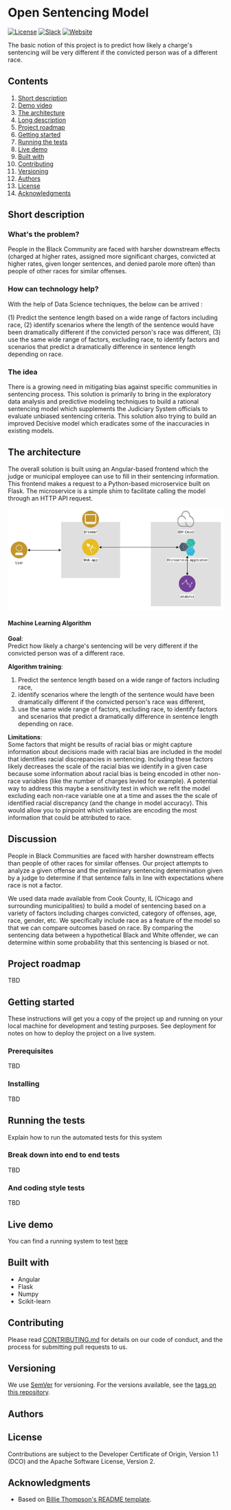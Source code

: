 # Open Sentencing Model

[![License](https://img.shields.io/badge/License-Apache2-blue.svg)](https://www.apache.org/licenses/LICENSE-2.0) [![Slack](https://img.shields.io/badge/Join-Slack-blue)](https://callforcode.org/slack) [![Website](https://img.shields.io/badge/View-Website-blue)](https://code-and-response.github.io/Project-Sample/)

The basic notion of this project is to predict how likely a charge's sentencing will be very different if the convicted person was of a different race.

## Contents

1. [Short description](#short-description)
1. [Demo video](#demo-video)
1. [The architecture](#the-architecture)
1. [Long description](#long-description)
1. [Project roadmap](#project-roadmap)
1. [Getting started](#getting-started)
1. [Running the tests](#running-the-tests)
1. [Live demo](#live-demo)
1. [Built with](#built-with)
1. [Contributing](#contributing)
1. [Versioning](#versioning)
1. [Authors](#authors)
1. [License](#license)
1. [Acknowledgments](#acknowledgments)

## Short description

### What's the problem?

People in the Black Community are faced with harsher downstream effects (charged at higher rates, assigned more significant charges, convicted at higher rates, given longer sentences, and denied parole more often) than people of other races for similar offenses.

### How can technology help?

With the help of Data Science techniques, the below can be arrived :

(1) Predict the sentence length  based on a wide range of factors including race,
(2) identify scenarios where the length of the sentence would have been dramatically different if the convicted person's race was different,
(3) use the same wide range of factors, excluding race, to identify factors and scenarios that predict a dramatically difference in sentence length depending on race.

### The idea

There is a growing need in mitigating bias against specific communities in sentencing process. This solution is primarily to bring in the exploratory data analysis and predictive modeling techniques to build a rational sentencing model which supplements the Judiciary System officials to evaluate unbiased sentencing criteria. This solution also trying to build an improved Decisive model which eradicates some of the inaccuracies in existing models.

## The architecture

The overall solution is built using an Angular-based frontend which the judge or municipal employee can use to fill in their sentencing information. This frontend makes a request to a Python-based microservice built on Flask. The microservice is a simple shim to facilitate calling the model through an HTTP API request.

![Architecture Diagram](./architecture.png?raw=true "Architecture Diagram")

#### Machine Learning Algorithm

**Goal**:   
Predict how likely a charge's sentencing will be very different if the convicted person was of a different race.

**Algorithm training**:  
1) Predict the sentence length  based on a wide range of factors including race,   
2) identify scenarios where the length of the sentence would have been dramatically different if the convicted person's race was different,   
3) use the same wide range of factors, excluding race, to identify factors and scenarios that predict a dramatically difference in sentence length depending on race.  

**Limitations**:   
Some factors that might be results of racial bias or might capture information about decisions made with racial bias are included in the model that identifies racial discrepancies in sentencing. Including these factors likely decreases the scale of the racial bias we identify in a given case because some information about racial bias is being encoded in other non-race variables (like the number of charges levied for example). A potential way to address this maybe a sensitivity test in which we refit the model excluding each non-race variable one at a time and asses the the scale of identified racial discrepancy  (and the change in model accuracy). This would allow you to pinpoint which variables are encoding the most information that could be attributed to race.

## Discussion

People in Black Communities are faced with harsher downstream effects than people of other races for similar offenses. Our project attempts to analyze a given offense and the preliminary sentencing determination given by a judge to determine if that sentence falls in line with expectations where race is not a factor.

We used data made available from Cook County, IL (Chicago and surrounding municipalities) to build a model of sentencing based on a variety of factors including charges convicted, category of offenses, age, race, gender, etc. We specifically include race as a feature of the model so that we can compare outcomes based on race. By comparing the sentencing data between a hypothetical Black and White offender, we can determine within some probability that this sentencing is biased or not.


## Project roadmap

TBD

## Getting started

These instructions will get you a copy of the project up and running on your local machine for development and testing purposes. See deployment for notes on how to deploy the project on a live system.

### Prerequisites

TBD

### Installing

TBD

## Running the tests

Explain how to run the automated tests for this system

### Break down into end to end tests

TBD

### And coding style tests

TBD

## Live demo

You can find a running system to test [here](https://us-south.git.cloud.ibm.com/sirraman/Embrace2020)

## Built with

* Angular
* Flask
* Numpy
* Scikit-learn

## Contributing

Please read [CONTRIBUTING.md](CONTRIBUTING.md) for details on our code of conduct, and the process for submitting pull requests to us.

## Versioning

We use [SemVer](http://semver.org/) for versioning. For the versions available, see the [tags on this repository](https://github.com/your/project/tags).

## Authors

## License

Contributions are subject to the Developer Certificate of Origin, Version 1.1 (DCO) and the Apache Software License, Version 2.

## Acknowledgments

* Based on [Billie Thompson's README template](https://gist.github.com/PurpleBooth/109311bb0361f32d87a2).
